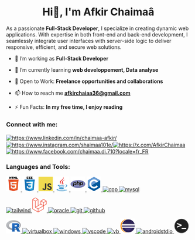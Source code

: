 <h1 align="center">Hi👋, I'm Afkir Chaimaâ</h1>

As a passionate **Full-Stack Developer**, I specialize in creating dynamic web applications. With expertise in both front-end and back-end development, I seamlessly integrate user interfaces with server-side logic to deliver responsive, efficient, and secure web solutions.

- 🔭 I’m working as **Full-Stack Developer**

- 🌱 I’m currently learning **web developpement, Data analyse**

- 💼 Open to Work: **Freelance opportunities and collaborations**

- 📫 How to reach me **afkirchaiaa36@gmail.com**

- ⚡ Fun Facts: **In my free time, I enjoy reading**


<h3 align="left">Connect with me:</h3>

<p align="left">  
 <a href="https://www.linkedin.com/in/chaimaa-afkir/" target="blank"><img align="center" src="https://raw.githubusercontent.com/rahuldkjain/github-profile-readme-generator/master/src/images/icons/Social/linked-in-alt.svg" alt="https://www.linkedin.com/in/chaimaa-afkir/" height="30" width="40" /></a>
<a href="https://www.instagram.com/shaimaa101e/" target="blank"><img align="center" src="https://raw.githubusercontent.com/rahuldkjain/github-profile-readme-generator/master/src/images/icons/Social/instagram.svg" alt="https://www.instagram.com/shaimaa101e/" height="30" width="40" /></a><a href="https://x.com/AfkirChaimaa" target="blank"><img align="center" src="https://raw.githubusercontent.com/rahuldkjain/github-profile-readme-generator/master/src/images/icons/Social/twitter.svg" alt="https://x.com/AfkirChaimaa" height="30" width="40" /></a>
 <a href="https://www.facebook.com/chaimaa.di.710?locale=fr_FR" target="blank"><img align="center" src="https://raw.githubusercontent.com/rahuldkjain/github-profile-readme-generator/master/src/images/icons/Social/facebook.svg" alt="https://www.facebook.com/chaimaa.di.710?locale=fr_FR" height="30" width="40" /></a>
</p>



<h3 align="left">Languages and Tools:</h3>


<p align="left"> 
<a href="https://www.w3.org/html/" target="_blank" rel="noreferrer"> <img src="https://raw.githubusercontent.com/devicons/devicon/master/icons/html5/html5-original-wordmark.svg" alt="html5" width="40" height="40"/> </a>
<a href="https://www.w3schools.com/css/" target="_blank" rel="noreferrer"><img src="https://raw.githubusercontent.com/devicons/devicon/master/icons/css3/css3-original-wordmark.svg" alt="css3" width="40" height="40"/> </a>
<a href="https://developer.mozilla.org/en-US/docs/Web/JavaScript" target="_blank" rel="noreferrer"> <img src="https://raw.githubusercontent.com/devicons/devicon/master/icons/javascript/javascript-original.svg" alt="javascript" width="40" height="40"/> </a>
<a href="https://java.com/" target="_blank" rel="noreferrer"> <img src="https://raw.githubusercontent.com/devicons/devicon/master/icons/java/java-original.svg" alt="java" width="40" height="40"/> </a>
<a href="https://php.net" target="_blank" rel="noreferrer"> <img src="https://raw.githubusercontent.com/devicons/devicon/master/icons/php/php-original.svg" alt="php" width="40" height="40"/> </a> 
  <a href="https://en.wikipedia.org/wiki/C_(programming_language)" target="_blank" rel="noreferrer"> <img src="https://raw.githubusercontent.com/devicons/devicon/master/icons/c/c-original.svg" alt="c" width="40" height="40"/> </a>
    <a href="https://www.w3schools.com/cpp/cpp_intro.asp" target="_blank" rel="noreferrer"> <img src="https://raw.githubusercontent.com/Benio101/cpp-logo/master/cpp_logo.png" alt="cpp" width="40" height="40"/> </a>
  <a href="https://mysql.com/" target="_blank" rel="noreferrer"> <img src="https://banner2.cleanpng.com/20180824/ktx/kisspng-mysql-workbench-computer-icons-logo-portable-netwo-thezedt-tech-tips-and-random-thoughts-1713949532588.webp" alt="mysql" width="40" height="40"/> </a>

<a href="https://tailwindcss.com/" target="_blank" rel="noreferrer"> <img  src="https://www.vectorlogo.zone/logos/tailwindcss/tailwindcss-icon.svg" alt="tailwind" width="40" height="40"/> </a>
<a href="https://laravel.com/" target="_blank" rel="noreferrer"> <img src="https://raw.githubusercontent.com/devicons/devicon/master/icons/laravel/laravel-original.svg" alt="laravel" width="40" height="40"/> </a>
<a href="https://www.oracle.com/" target="_blank" rel="noreferrer"> <img src="https://www.pngplay.com/wp-content/uploads/5/Oracle-Logo-Transparent-Images.png" alt="oracle" width="40" height="40"/> </a>
<a href="https://en.wikipedia.org/wiki/Microsoft_SQL_Server" target="_blank" rel="noreferrer"> <img src="https://giulio.dk/wp-content/uploads/2021/03/SQL-Server.png" alt="git" width="40" height="40"/> </a>
<a href="https://github.com/" target="_blank" rel="noreferrer"> <img src="https://logowik.com/content/uploads/images/github9775.jpg" alt="github" width="50" height="40"/> </a></p><a href="https://www.r-project.org/" target="_blank" rel="noreferrer"> <img src="https://raw.githubusercontent.com/devicons/devicon/master/icons/r/r-original.svg" alt="R" width="40" height="40"/> </a> 
<a href="https://www.virtualbox.com/en" target="_blank" rel="noreferrer"> <img 
src="https://upload.wikimedia.org/wikipedia/commons/d/d5/Virtualbox_logo.png" alt="virtualbox" width="40" height="40"/> </a>
<a href="https://www.microsoft.com/" target="_blank" rel="noreferrer"> <img src="https://download.logo.wine/logo/Microsoft/Microsoft-Logo.wine.png" alt="windows" width="40" height="40"/> </a> 
<a href="https://code.visualstudio.com/brand" target="_blank" rel="noreferrer"> <img src="https://upload.wikimedia.org/wikipedia/commons/thumb/9/9a/Visual_Studio_Code_1.35_icon.svg/768px-Visual_Studio_Code_1.35_icon.svg.png" alt="vscode" width="40" height="40"/> </a> 
<a href="https://code.visualbasic.com/brand" target="_blank" rel="noreferrer"> <img src="https://cdn-icons-png.flaticon.com/512/5968/5968389.png" alt="vb" width="40" height="40"/> </a> 
<a href="https://code.eclipse.com/brand" target="_blank" rel="noreferrer"> <img src="https://raw.githubusercontent.com/devicons/devicon/master/icons/eclipse/eclipse-original.svg" alt="eclipse" width="40" height="40"/> </a> 
<a href="https://code.visualstudio.com/brand" target="_blank" rel="noreferrer"> <img src="https://upload.wikimedia.org/wikipedia/commons/thumb/5/51/Android_Studio_Logo_2024.svg/1200px-Android_Studio_Logo_2024.svg.png" alt="androidstdio" width="40" height="40"/> </a> 
<a href="https://learn.microsoft.com/fr-fr/windows-server/administration/windows-commands/cmd" target="_blank" rel="noreferrer"> <img src="https://raw.githubusercontent.com/github/explore/80688e429a7d4ef2fca1e82350fe8e3517d3494d/topics/terminal/terminal.png" alt="cmd" width="40" height="40"/> </a> 



















































































